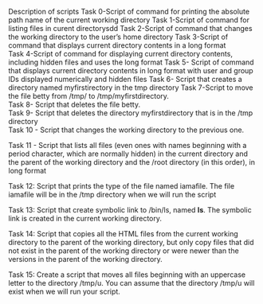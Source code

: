 Description of scripts
Task 0-Script of  command for printing the absolute path name of the current working directory
Task 1-Script of  command for listing files in curent directorysdd
Task 2-Script of command that changes the working directory to the user’s home directory
Task 3-Script of command  that displays current directory contents in a long format  
Task 4-Script of command for displaying current directory contents, including hidden files and uses the long format
Task 5- Script of command that displays current directory contents in long format with user and group IDs displayed numerically and hidden files
Task 6- Script that creates a directory named myfirstirectory in the tmp directory
Task 7-Script to move the file betty from /tmp/ to /tmp/myfirstdirectory.             
Task 8- Script that deletes the file betty.                                         
Task 9- Script that deletes the directory myfirstdirectory that is in the /tmp directory                                     
Task 10 - Script that changes the working directory to the previous one.

Task 11 - Script that  lists all files (even ones with names beginning with a period character, which are normally hidden) in the current directory and the parent of the working directory and the /root directory (in this order), in long format

Task 12: Script that prints the type of the file named iamafile. The file iamafile will be in the /tmp directory when we will run the script

Task 13: Script that create symbolic link to /bin/ls, named __ls__. The symbolic link is created in the current working directory.

 Task 14: Script that copies all the HTML files from the current working directory to the parent of the working directory, but only copy files that did not exist in the parent of the working directory or were newer than the versions in the parent of the working directory.

Task 15:
Create a script that moves all files beginning with an uppercase letter to the directory /tmp/u.
You can assume that the directory /tmp/u will exist when we will run your script.

